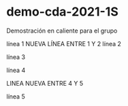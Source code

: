 # demo-cda-2021-1S
Demostración en caliente para el grupo

línea 1
NUEVA LÍNEA ENTRE 1 Y 2
línea 2

línea 3

línea 4

LINEA NUEVA ENTRE 4 Y 5

línea 5
